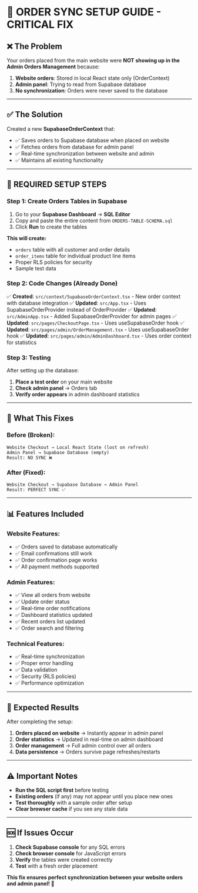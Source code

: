 # 🚨 ORDER SYNC SETUP GUIDE - CRITICAL FIX

## ❌ **The Problem**
Your orders placed from the main website were **NOT showing up in the Admin Orders Management** because:

1. **Website orders**: Stored in local React state only (OrderContext)
2. **Admin panel**: Trying to read from Supabase database 
3. **No synchronization**: Orders were never saved to the database

---

## ✅ **The Solution**
Created a new **SupabaseOrderContext** that:
- ✅ Saves orders to Supabase database when placed on website
- ✅ Fetches orders from database for admin panel
- ✅ Real-time synchronization between website and admin
- ✅ Maintains all existing functionality

---

## 🔧 **REQUIRED SETUP STEPS**

### **Step 1: Create Orders Tables in Supabase**
1. Go to your **Supabase Dashboard** → **SQL Editor**
2. Copy and paste the entire content from `ORDERS-TABLE-SCHEMA.sql`
3. Click **Run** to create the tables

**This will create:**
- `orders` table with all customer and order details
- `order_items` table for individual product line items
- Proper RLS policies for security
- Sample test data

### **Step 2: Code Changes (Already Done)**
✅ **Created**: `src/context/SupabaseOrderContext.tsx` - New order context with database integration
✅ **Updated**: `src/App.tsx` - Uses SupabaseOrderProvider instead of OrderProvider
✅ **Updated**: `src/AdminApp.tsx` - Added SupabaseOrderProvider for admin pages
✅ **Updated**: `src/pages/CheckoutPage.tsx` - Uses useSupabaseOrder hook
✅ **Updated**: `src/pages/admin/OrderManagement.tsx` - Uses useSupabaseOrder hook
✅ **Updated**: `src/pages/admin/AdminDashboard.tsx` - Uses order context for statistics

### **Step 3: Testing**
After setting up the database:

1. **Place a test order** on your main website
2. **Check admin panel** → Orders tab
3. **Verify order appears** in admin dashboard statistics

---

## 🎯 **What This Fixes**

### **Before (Broken):**
```
Website Checkout → Local React State (lost on refresh)
Admin Panel → Supabase Database (empty)
Result: NO SYNC ❌
```

### **After (Fixed):**
```
Website Checkout → Supabase Database → Admin Panel
Result: PERFECT SYNC ✅
```

---

## 📊 **Features Included**

### **Website Features:**
- ✅ Orders saved to database automatically
- ✅ Email confirmations still work
- ✅ Order confirmation page works
- ✅ All payment methods supported

### **Admin Features:**
- ✅ View all orders from website
- ✅ Update order status
- ✅ Real-time order notifications
- ✅ Dashboard statistics updated
- ✅ Recent orders list updated
- ✅ Order search and filtering

### **Technical Features:**
- ✅ Real-time synchronization
- ✅ Proper error handling
- ✅ Data validation
- ✅ Security (RLS policies)
- ✅ Performance optimization

---

## 🚀 **Expected Results**

After completing the setup:

1. **Orders placed on website** → Instantly appear in admin panel
2. **Order statistics** → Updated in real-time on admin dashboard
3. **Order management** → Full admin control over all orders
4. **Data persistence** → Orders survive page refreshes/restarts

---

## ⚠️ **Important Notes**

- **Run the SQL script first** before testing
- **Existing orders** (if any) may not appear until you place new ones
- **Test thoroughly** with a sample order after setup
- **Clear browser cache** if you see any stale data

---

## 🆘 **If Issues Occur**

1. **Check Supabase console** for any SQL errors
2. **Check browser console** for JavaScript errors
3. **Verify** the tables were created correctly
4. **Test** with a fresh order placement

**This fix ensures perfect synchronization between your website orders and admin panel! 🎉** 